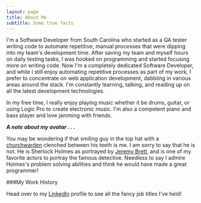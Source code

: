 ```yaml
---
layout: page
title: About Me
subtitle: Some true facts 
---
```


I'm a Software Developer from South Carolina who started as a QA tester writing code to automate repetitive, manual processes that were dipping into my team's development time. After saving my team and myself hours on daily testing tasks, I was hooked on programming and started focusing more on writing code. Now I'm a completely dedicated Software Developer, and while I still enjoy automating repetitive processes as part of my work, I prefer to concentrate on web application development, dabbling in various areas around the stack. I'm constantly learning, talking, and reading up on all the latest development technologies. 

In my free time, I really enjoy playing music whether it be drums, guitar, or using Logic Pro to create electronic music. I'm also a competent piano and bass player and love jamming with friends.

***A note about my avatar . . .***

You may be wondering if that smiling guy in the top hat with a [churchwarden](https://en.wikipedia.org/wiki/Churchwarden_pipe) clenched between his teeth is me. I am sorry to say that he is not. He is Sherlock Holmes as portrayed by [Jeremy Brett](https://en.wikipedia.org/wiki/Jeremy_Brett), and is one of my favorite actors to portray the famous detective. Needless to say I admire Holmes's problem solving abilities and think he would have made a great programmer!

###My Work History

Head over to my [LinkedIn](https://www.linkedin.com/in/tbeede/) profile to see all the fancy job titles I've held!
